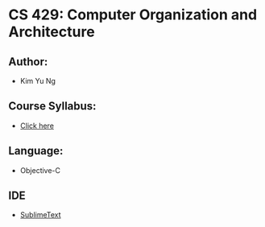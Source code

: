 # CS 429:  Computer Organization and Architecture

## Author:
* Kim Yu Ng

## Course Syllabus:
* [Click here](https://github.com/kimyu92/CS-429-Computer-Organization-and-Architecture/blob/master/course_overview.pdf)

## Language:
* Objective-C

## IDE
* [SublimeText](http://www.sublimetext.com)
